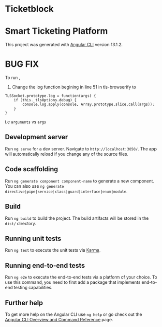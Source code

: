 # Ticketblock
# Smart Ticketing Platform
This project was generated with [Angular CLI](https://github.com/angular/angular-cli) version 13.1.2.

# BUG FIX
To run , 

1. Change the log function begining in line 51 in tls-browserify to 

```
TLSSocket.prototype.log = function(args) {
	if (this._tlsOptions.debug) {
		console.log.apply(console, Array.prototype.slice.call(args));
	}
}
```

i.e `arguments` vs `args` 



## Development server

Run `ng serve` for a dev server. Navigate to `http://localhost:3050/`. The app will automatically reload if you change any of the source files.

## Code scaffolding

Run `ng generate component component-name` to generate a new component. You can also use `ng generate directive|pipe|service|class|guard|interface|enum|module`.

## Build

Run `ng build` to build the project. The build artifacts will be stored in the `dist/` directory.

## Running unit tests

Run `ng test` to execute the unit tests via [Karma](https://karma-runner.github.io).

## Running end-to-end tests

Run `ng e2e` to execute the end-to-end tests via a platform of your choice. To use this command, you need to first add a package that implements end-to-end testing capabilities.

## Further help

To get more help on the Angular CLI use `ng help` or go check out the [Angular CLI Overview and Command Reference](https://angular.io/cli) page.
